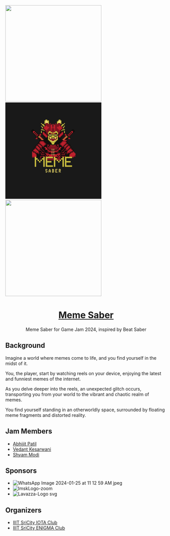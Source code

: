 <a href="Global Game Jam"> <img src="https://github.com/InventedSarawak/Popeyies/assets/78657126/06b50897-f876-4e84-8e30-d3ef08647de8" height="300" width="300"> </a>
<a href="Meme Saber"> <img src="https://github.com/InventedSarawak/Popeyies/blob/main/rimberio%20(2).png" height="300" width="300"> </a>
<a href="IIIT Sri City"> <img src="https://github.com/InventedSarawak/Popeyies/assets/78657126/a9396b73-bb02-408d-97f5-7e20eee51318" height="300" width="300"> </a>
<h1 align="center"> <a href="">Meme Saber</a> </h1>

<p align="center">Meme Saber for Game Jam 2024, inspired by Beat Saber</p>

## Background
Imagine a world where memes come to life, and you find yourself in the midst of it.

You, the player, start by watching reels on your device, enjoying the latest and funniest memes of the internet.

As you delve deeper into the reels, an unexpected glitch occurs, transporting you from your world to the vibrant and chaotic realm of memes.

You find yourself standing in an otherworldly space, surrounded by floating meme fragments and distorted reality.

## Jam Members

- [Abhijit Patil](https://github.com/abhijit-23blaze/)
- [Vedant Kesarwani](https://github.com/InventedSarawak/)
- [Shyam Modi](https://github.com/shyxmzYU/)

## Sponsors

- ![WhatsApp Image 2024-01-25 at 11 12 59 AM jpeg](https://github.com/InventedSarawak/Popeyies/assets/78657126/2c4724b4-defc-4136-a8aa-e65943ecb0f1)
- ![ImskLogo-zoom](https://github.com/InventedSarawak/Popeyies/assets/78657126/b1ec8fd7-4426-4f2f-a985-2482a6fc71ae)
- ![Lavazza-Logo svg](https://github.com/InventedSarawak/Popeyies/assets/78657126/9475f56b-236e-48c8-902f-a6ddae14dbf7)



## Organizers

- [IIIT SriCity IOTA Club](https://www.linkedin.com/company/iota-iiits/)
- [IIIT SriCity ENIGMA Club](https://github.com/Enigma-IIITS/)

